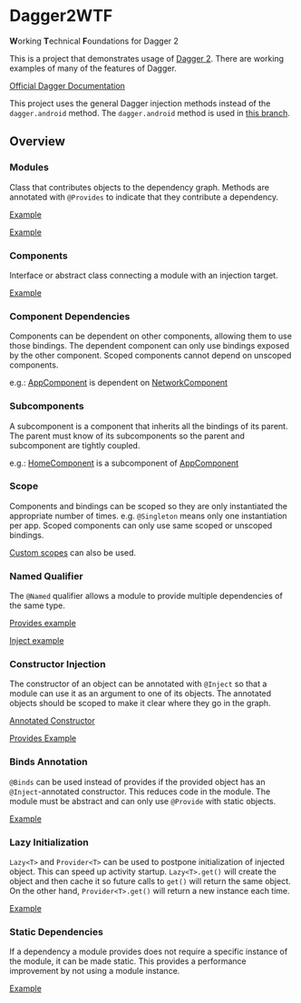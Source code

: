 # Dagger2WTF

<b>W</b>orking <b>T</b>echnical <b>F</b>oundations for Dagger 2

This is a project that demonstrates usage of [Dagger 2](https://google.github.io/dagger/).
There are working examples of many of the features of Dagger.

[Official Dagger Documentation](https://google.github.io/dagger/api/2.0/)

This project uses the general Dagger injection methods instead of the 
`dagger.android` method.  The `dagger.android` method is used in 
[this branch](https://github.com/Ben-Wu/Dagger2WTF/tree/dagger-android/app/src/main/java/ca/benwu/dagger2wtf).

## Overview

### Modules

Class that contributes objects to the dependency graph.  Methods are
annotated with `@Provides` to indicate that they contribute a dependency.

[Example](/app/src/main/java/ca/benwu/dagger2wtf/home/HomeModule.java)

[Example](/app/src/main/java/ca/benwu/dagger2wtf/network/NetworkModule.java)

### Components

Interface or abstract class connecting a module with an injection target.

[Example](app\src\main\java\ca\benwu\dagger2wtf\application\AppComponent.java)

### Component Dependencies

Components can be dependent on other components, allowing them to use
those bindings.  The dependent component can only use bindings exposed
by the other component.  Scoped components cannot depend on unscoped
components.

e.g.: [AppComponent](app\src\main\java\ca\benwu\dagger2wtf\application\AppComponent.java)
is dependent on
[NetworkComponent](\app\src\main\java\ca\benwu\dagger2wtf\network\NetworkComponent.java)

### Subcomponents

A subcomponent is a component that inherits all the bindings of its
parent.  The parent must know of its subcomponents so the parent and
subcomponent are tightly coupled.

e.g.: [HomeComponent](app\src\main\java\ca\benwu\dagger2wtf\home\HomeComponent.java)
is a subcomponent of
[AppComponent](app\src\main\java\ca\benwu\dagger2wtf\application\AppComponent.java)

### Scope

Components and bindings can be scoped so they are only instantiated the
appropriate number of times.  e.g. `@Singleton` means only one instantiation
per app.  Scoped components can only use same scoped or unscoped bindings.

[Custom scopes](app/src/main/java/ca/benwu/dagger2wtf/activity/ActivityScope.java) can also be used.

### Named Qualifier

The `@Named` qualifier allows a module to provide multiple dependencies
of the same type.

[Provides example](/app/src/main/java/ca/benwu/dagger2wtf/home/HomeModule.java#L25)

[Inject example](/app/src/main/java/ca/benwu/dagger2wtf/home/HomeActivity.java#L30)

### Constructor Injection

The constructor of an object can be annotated with `@Inject` so that a
module can use it as an argument to one of its objects.  The annotated
objects should be scoped to make it clear where they go in the graph.

[Annotated Constructor](/app/src/main/java/ca/benwu/dagger2wtf/utils/Child1Utils.java)

[Provides Example](/app/src/main/java/ca/benwu/dagger2wtf/home/HomeModule.java#L28)

### Binds Annotation

`@Binds` can be used instead of provides if the provided object has an
`@Inject`-annotated constructor.  This reduces code in the module.  The
module must be abstract and can only use `@Provide` with static objects.

[Example](/app/src/main/java/ca/benwu/dagger2wtf/comments/CommentUtilsModule.java)

### Lazy Initialization

`Lazy<T>` and `Provider<T>` can be used to postpone initialization of injected object.
This can speed up activity startup.  `Lazy<T>.get()` will create the
 object and then cache it so future calls to `get()` will return the
 same object.  On the other hand, `Provider<T>.get()` will return a new
 instance each time.

[Example](/app/src/main/java/ca/benwu/dagger2wtf/home/HomeActivity.java#L30)

### Static Dependencies

If a dependency a module provides does not require a specific instance
of the module, it can be made static.  This provides a performance
improvement by not using a module instance.

[Example](/app/src/main/java/ca/benwu/dagger2wtf/home/HomeModule.java#L28)
